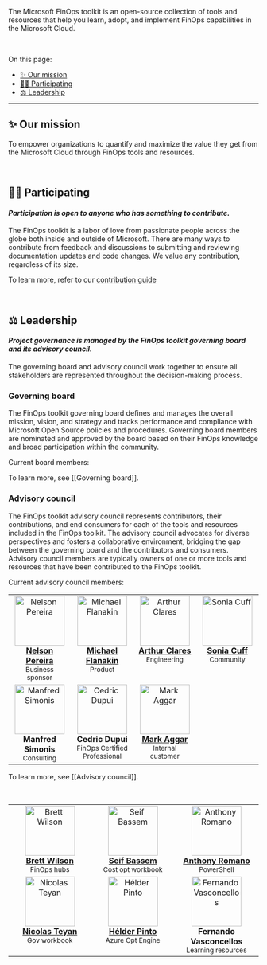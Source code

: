 <!-- markdownlint-disable MD041 -->

The Microsoft FinOps toolkit is an open-source collection of tools and resources that help you learn, adopt, and implement FinOps capabilities in the Microsoft Cloud.

<br>

On this page:

- [✨ Our mission](#-our-mission)
- [👩‍💻 Participating](#-participating)
- [⚖️ Leadership](#️-leadership)

---

## ✨ Our mission

To empower organizations to quantify and maximize the value they get from the Microsoft Cloud through FinOps tools and resources.

<br>

## 👩‍💻 Participating

#### _Participation is open to anyone who has something to contribute._<!-- markdownlint-disable-line MD001 -->

The FinOps toolkit is a labor of love from passionate people across the globe both inside and outside of Microsoft. There are many ways to contribute from feedback and discussions to submitting and reviewing documentation updates and code changes. We value any contribution, regardless of its size.

To learn more, refer to our [contribution guide](https://github.com/microsoft/finops-toolkit/blob/dev/CONTRIBUTING.md)

<br>

## ⚖️ Leadership

#### _Project governance is managed by the FinOps toolkit governing board and its advisory council._<!-- markdownlint-disable-line MD001 -->

The governing board and advisory council work together to ensure all stakeholders are represented throughout the decision-making process.

### Governing board

The FinOps toolkit governing board defines and manages the overall mission, vision, and strategy and tracks performance and compliance with Microsoft Open Source policies and procedures. Governing board members are nominated and approved by the board based on their FinOps knowledge and broad participation within the community.

Current board members:

<table>
  <tbody>
    <tr>
      <td align="center" valign="top" width="150"><a href="https://github.com/nilson79"><img src="https://avatars.githubusercontent.com/u/3111022?v=4?s=100" width="100px;" alt="Nelson Pereira"/><br /><b>Nelson Pereira</b></a><br /><sup>Business sponsor</sup></td>
      <td align="center" valign="top" width="150"><a href="http://about.me/flanakin"><img src="https://avatars.githubusercontent.com/u/399533?v=4?s=100" width="100px;" alt="Michael Flanakin"/><br /><b>Michael Flanakin</b></a><br /><sup>Product</sup></td>
      <td align="center" valign="top" width="150"><a href="https://github.com/arthurclares"><img src="https://avatars.githubusercontent.com/u/53261392?v=4?s=100" width="100px;" alt="Arthur Clares"/><br /><b>Arthur Clares</b></a><br /><sup>Engineering</sup></td>
      <td align="center" valign="top" width="150"><a href="https://github.com/scuffy"><img src="https://avatars.githubusercontent.com/u/41356020?v=4?s=100" width="100px;" alt="Sonia Cuff"/><br /><b>Sonia Cuff</b></a><br /><sup>Community</sup></td>
    </tr>
    <tr>
      <td align="center" valign="top" width="150"><img src="https://github.com/microsoft/finops-toolkit/assets/399533/164afda4-1960-499d-a621-afdf6f868903" width="100px;" alt="Manfred Simonis"/><br /><b>Manfred Simonis</b></a><br /><sup>Consulting</sup></td>
      <td align="center" valign="top" width="150"><img src="https://github.com/microsoft/finops-toolkit/assets/399533/164afda4-1960-499d-a621-afdf6f868903" width="100px;" alt="Cedric Dupui"/><br /><b>Cedric Dupui</b></a><br /><sup>FinOps Certified Professional</sup></td>
      <td align="center" valign="top" width="150"><a href="https://github.com/maggar"><img src="https://avatars.githubusercontent.com/u/55561955?v=4?s=100" width="100px;" alt="Mark Aggar"/><br /><b>Mark Aggar</b></a><br /><sup>Internal customer</sup></td>
    </tr>
  </tbody>
</div>

To learn more, see [[Governing board]].

### Advisory council

The FinOps toolkit advisory council represents contributors, their contributions, and end consumers for each of the tools and resources included in the FinOps toolkit. The advisory council advocates for diverse perspectives and fosters a collaborative environment, bridging the gap between the governing board and the contributors and consumers. Advisory council members are typically owners of one or more tools and resources that have been contributed to the FinOps toolkit.

Current advisory council members:

<table>
  <tbody>
    <tr>
      <td align="center" valign="top" width="209"><a href="https://github.com/MSBrett"><img src="https://avatars.githubusercontent.com/u/24294904?v=4?s=100" width="100px;" alt="Brett Wilson"/><br /><b>Brett Wilson</b></a><br /><sup>FinOps hubs</sup></td>
      <td align="center" valign="top" width="209"><a href="https://www.seifbassem.com/"><img src="https://avatars.githubusercontent.com/u/38246040?v=4?s=100" width="100px;" alt="Seif Bassem"/><br /><b>Seif Bassem</b></a><br /><sup>Cost opt workbook</sup></td>
      <td align="center" valign="top" width="209"><a href="https://github.com/aromano2"><img src="https://avatars.githubusercontent.com/u/26576969?v=4?s=100" width="100px;" alt="Anthony Romano"/><br /><b>Anthony Romano</b></a><br /><sup>PowerShell</sup></td>
    </tr>
    <tr>
      <td align="center" valign="top" width="209"><a href="https://github.com/nteyan"><img src="https://avatars.githubusercontent.com/u/8894656?v=4?s=100" width="100px;" alt="Nicolas Teyan"/><br /><b>Nicolas Teyan</b></a><br /><sup>Gov workbook</sup></td>
      <td align="center" valign="top" width="209"><a href="https://aka.ms/helderpinto"><img src="https://avatars.githubusercontent.com/u/10661605?v=4?s=100" width="100px;" alt="Hélder Pinto"/><br /><b>Hélder Pinto</b></a><br /><sup>Azure Opt Engine</sup></td>
      <td align="center" valign="top" width="209"><img src="https://github.com/microsoft/finops-toolkit/assets/399533/164afda4-1960-499d-a621-afdf6f868903" width="100px;" alt="Fernando Vasconcellos"/><br /><b>Fernando Vasconcellos</b></a><br /><sup>Learning resources</sup></td>
    </tr>
  </tbody>
</div>

To learn more, see [[Advisory council]].

<br>
